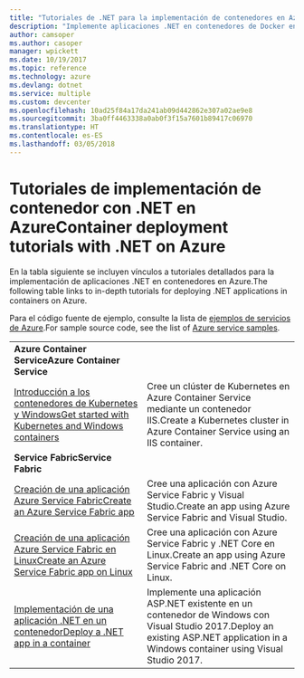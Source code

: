 ```yaml
---
title: "Tutoriales de .NET para la implementación de contenedores en Azure"
description: "Implemente aplicaciones .NET en contenedores de Docker en Azure y escálelos con DC/OS, Mesos o Kubernetes."
author: camsoper
ms.author: casoper
manager: wpickett
ms.date: 10/19/2017
ms.topic: reference
ms.technology: azure
ms.devlang: dotnet
ms.service: multiple
ms.custom: devcenter
ms.openlocfilehash: 10ad25f84a17da241ab09d442862e307a02ae9e8
ms.sourcegitcommit: 3ba0ff4463338a0ab0f3f15a7601b89417c06970
ms.translationtype: HT
ms.contentlocale: es-ES
ms.lasthandoff: 03/05/2018
---
```

# <a name="container-deployment-tutorials-with-net-on-azure"></a><span data-ttu-id="ef6f2-103">Tutoriales de implementación de contenedor con .NET en Azure</span><span class="sxs-lookup"><span data-stu-id="ef6f2-103">Container deployment tutorials with .NET on Azure</span></span>

<span data-ttu-id="ef6f2-104">En la tabla siguiente se incluyen vínculos a tutoriales detallados para la implementación de aplicaciones .NET en contenedores en Azure.</span><span class="sxs-lookup"><span data-stu-id="ef6f2-104">The following table links to in-depth tutorials for deploying .NET applications in containers on Azure.</span></span>

<span data-ttu-id="ef6f2-105">Para el código fuente de ejemplo, consulte la lista de [ejemplos de servicios de Azure](https://azure.microsoft.com/resources/samples/?platform=dotnet).</span><span class="sxs-lookup"><span data-stu-id="ef6f2-105">For sample source code, see the list of [Azure service samples](https://azure.microsoft.com/resources/samples/?platform=dotnet).</span></span>

| | |
|---|---|
| <span data-ttu-id="ef6f2-106">**Azure Container Service**</span><span class="sxs-lookup"><span data-stu-id="ef6f2-106">**Azure Container Service**</span></span> ||
| <span data-ttu-id="ef6f2-107">[Introducción a los contenedores de Kubernetes y Windows][1]</span><span class="sxs-lookup"><span data-stu-id="ef6f2-107">[Get started with Kubernetes and Windows containers][1]</span></span> | <span data-ttu-id="ef6f2-108">Cree un clúster de Kubernetes en Azure Container Service mediante un contenedor IIS.</span><span class="sxs-lookup"><span data-stu-id="ef6f2-108">Create a Kubernetes cluster in Azure Container Service using an IIS container.</span></span>
|<span data-ttu-id="ef6f2-109">**Service Fabric**</span><span class="sxs-lookup"><span data-stu-id="ef6f2-109">**Service Fabric**</span></span>| |
| <span data-ttu-id="ef6f2-110">[Creación de una aplicación Azure Service Fabric][2]</span><span class="sxs-lookup"><span data-stu-id="ef6f2-110">[Create an Azure Service Fabric app][2]</span></span> | <span data-ttu-id="ef6f2-111">Cree una aplicación con Azure Service Fabric y Visual Studio.</span><span class="sxs-lookup"><span data-stu-id="ef6f2-111">Create an app using Azure Service Fabric and Visual Studio.</span></span> | 
| <span data-ttu-id="ef6f2-112">[Creación de una aplicación Azure Service Fabric en Linux][3]</span><span class="sxs-lookup"><span data-stu-id="ef6f2-112">[Create an Azure Service Fabric app on Linux][3]</span></span> | <span data-ttu-id="ef6f2-113">Cree una aplicación con Azure Service Fabric y .NET Core en Linux.</span><span class="sxs-lookup"><span data-stu-id="ef6f2-113">Create an  app using Azure Service Fabric and .NET Core on Linux.</span></span> | 
| <span data-ttu-id="ef6f2-114">[Implementación de una aplicación .NET en un contenedor][4]</span><span class="sxs-lookup"><span data-stu-id="ef6f2-114">[Deploy a .NET app in a container][4]</span></span> | <span data-ttu-id="ef6f2-115">Implemente una aplicación ASP.NET existente en un contenedor de Windows con Visual Studio 2017.</span><span class="sxs-lookup"><span data-stu-id="ef6f2-115">Deploy an existing ASP.NET application in a Windows container using Visual Studio 2017.</span></span>  |

[1]: /azure/container-service/container-service-kubernetes-windows-walkthrough
[2]: /azure/service-fabric/service-fabric-create-your-first-application-in-visual-studio
[3]: /azure/service-fabric/service-fabric-get-started-containers
[4]: /azure/service-fabric/service-fabric-host-app-in-a-container
